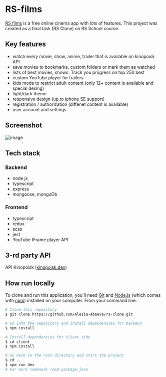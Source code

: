 # RS-films

[RS films](http://rs-films22q3.ru/) is a free online cinema app with lots of features. This project was created as a final task (RS Clone) on RS School course.

## Key features

- watch every movie, show, anime, trailer that is available on kinopoisk API
- save movies to bookmarks, custom folders or mark them as watched
- lists of best movies, shows. Track you progress on top 250 best
- custom YouTube player for trailers
- kids mode to restrict adult content (only 12+ content is available and special desing)
- light/dark theme
- responsive design (up to iphone SE support)
- registration / authorization (diffenet content is available)
- user account and settings

## Screenshot
![image](https://user-images.githubusercontent.com/101424508/222893646-82655804-30aa-4774-8a98-4f61d7bd0d5e.png)

## Tech stack

### Backend

- node js
- typescript
- express
- mongoose, mongoDb

### Frontend

- typescript
- redux
- scss
- jest
- YouTube IFrame player API

## 3-rd party API

API Kinopoisk ([кinopoisk.dev](https://github.com/mdwitr0/kinopoiskdev))

## How run locally

To clone and run this application, you'll need [Git](https://git-scm.com) and [Node.js](https://nodejs.org/en/download/) (which comes with [npm](http://npmjs.com)) installed on your computer. From your command line:

```bash
# Clone this repository
$ git clone https://github.com/Alesia-Abaeva/rs-clone.git

# Go into the repository and install dependencies for backend
$ npm install

# Install dependencies for client side
$ cd client
$ npm install

# Go back to the root directory and start the project
$ cd ..
$ npm run dev
# For more commands read package.json
```
